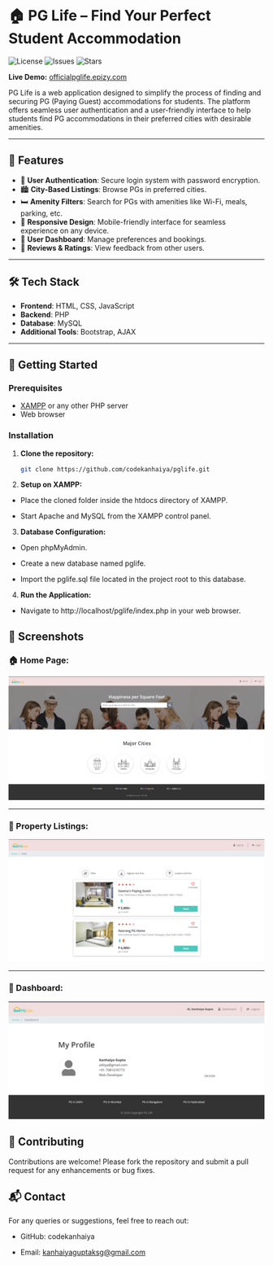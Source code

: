 # 🏠 PG Life – Find Your Perfect Student Accommodation

![License](https://img.shields.io/github/license/codekanhaiya/pglife)
![Issues](https://img.shields.io/github/issues/codekanhaiya/pglife)
![Stars](https://img.shields.io/github/stars/codekanhaiya/pglife?style=social)

**Live Demo:** [officialpglife.epizy.com](http://officialpglife.epizy.com)

PG Life is a web application designed to simplify the process of finding and securing PG (Paying Guest) accommodations for students. The platform offers seamless user authentication and a user-friendly interface to help students find PG accommodations in their preferred cities with desirable amenities.

---

## 📌 Features

- 🔐 **User Authentication**: Secure login system with password encryption.
- 🏙️ **City-Based Listings**: Browse PGs in preferred cities.
- 🛏️ **Amenity Filters**: Search for PGs with amenities like Wi-Fi, meals, parking, etc.
- 📱 **Responsive Design**: Mobile-friendly interface for seamless experience on any device.
- 🧾 **User Dashboard**: Manage preferences and bookings.
- 💬 **Reviews & Ratings**: View feedback from other users.

---

## 🛠️ Tech Stack

- **Frontend**: HTML, CSS, JavaScript
- **Backend**: PHP
- **Database**: MySQL
- **Additional Tools**: Bootstrap, AJAX

---

## 🚀 Getting Started

### Prerequisites

- [XAMPP](https://www.apachefriends.org/index.html) or any other PHP server
- Web browser

### Installation

1. **Clone the repository:**

   ```bash
   git clone https://github.com/codekanhaiya/pglife.git
   ```

2. **Setup on XAMPP:**

- Place the cloned folder inside the htdocs directory of XAMPP.

- Start Apache and MySQL from the XAMPP control panel.

3. **Database Configuration:**

- Open phpMyAdmin.

- Create a new database named pglife.

- Import the pglife.sql file located in the project root to this database.

4. **Run the Application:**

- Navigate to http://localhost/pglife/index.php in your web browser.

## 📸 Screenshots

### 🏠 Home Page:

![Home Page](./showimg/home.png)

---

### 🏢 Property Listings:

![Property Listings](./showimg/list.png)

---

### 👤 Dashboard:

![Dashboard](./showimg/dash.png)

## 🤝 Contributing
Contributions are welcome! Please fork the repository and submit a pull request for any enhancements or bug fixes.


## 📬 Contact
For any queries or suggestions, feel free to reach out:

- GitHub: codekanhaiya

- Email: kanhaiyaguptaksg@gmail.com
